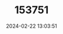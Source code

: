 ---
title: "153751"
category: "Cambaroides japonicus"
draft: false
date: 2024-02-22 13:03:51
languages:
  Japanese: ["Nippon Zarigani"]
---